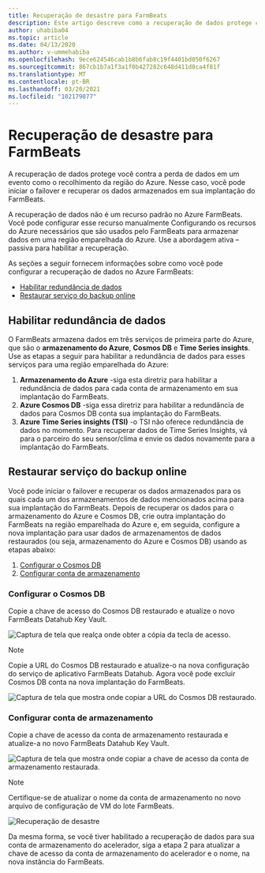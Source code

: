 ```yaml
---
title: Recuperação de desastre para FarmBeats
description: Este artigo descreve como a recuperação de dados protege contra a perda de dados.
author: uhabiba04
ms.topic: article
ms.date: 04/13/2020
ms.author: v-ummehabiba
ms.openlocfilehash: 9ece624546cab1b8b6fab8c19f4401bd050f6267
ms.sourcegitcommit: 867cb1b7a1f3a1f0b427282c648d411d0ca4f81f
ms.translationtype: MT
ms.contentlocale: pt-BR
ms.lasthandoff: 03/20/2021
ms.locfileid: "102179877"
---
```

# <a name="disaster-recovery-for-farmbeats"></a>Recuperação de desastre para FarmBeats

A recuperação de dados protege você contra a perda de dados em um evento como o recolhimento da região do Azure. Nesse caso, você pode iniciar o failover e recuperar os dados armazenados em sua implantação do FarmBeats.

A recuperação de dados não é um recurso padrão no Azure FarmBeats. Você pode configurar esse recurso manualmente Configurando os recursos do Azure necessários que são usados pelo FarmBeats para armazenar dados em uma região emparelhada do Azure. Use a abordagem ativa – passiva para habilitar a recuperação.

As seções a seguir fornecem informações sobre como você pode configurar a recuperação de dados no Azure FarmBeats:

- [Habilitar redundância de dados](#enable-data-redundancy)
- [Restaurar serviço do backup online](#restore-service-from-online-backup)


## <a name="enable-data-redundancy"></a>Habilitar redundância de dados

O FarmBeats armazena dados em três serviços de primeira parte do Azure, que são o **armazenamento do Azure**, **Cosmos DB** e **Time Series insights**. Use as etapas a seguir para habilitar a redundância de dados para esses serviços para uma região emparelhada do Azure:

1.  **Armazenamento do Azure** -siga esta diretriz para habilitar a redundância de dados para cada conta de armazenamento em sua implantação do FarmBeats.
2.  **Azure Cosmos DB** -siga essa diretriz para habilitar a redundância de dados para Cosmos DB conta sua implantação do FarmBeats.
3.  **Azure Time Series insights (TSI)** -o TSI não oferece redundância de dados no momento. Para recuperar dados de Time Series Insights, vá para o parceiro do seu sensor/clima e envie os dados novamente para a implantação do FarmBeats.

## <a name="restore-service-from-online-backup"></a>Restaurar serviço do backup online

Você pode iniciar o failover e recuperar os dados armazenados para os quais cada um dos armazenamentos de dados mencionados acima para sua implantação do FarmBeats. Depois de recuperar os dados para o armazenamento do Azure e Cosmos DB, crie outra implantação do FarmBeats na região emparelhada do Azure e, em seguida, configure a nova implantação para usar dados de armazenamentos de dados restaurados (ou seja, armazenamento do Azure e Cosmos DB) usando as etapas abaixo:

1. [Configurar o Cosmos DB](#configure-cosmos-db)
2. [Configurar conta de armazenamento](#configure-storage-account)


### <a name="configure-cosmos-db"></a>Configurar o Cosmos DB

Copie a chave de acesso do Cosmos DB restaurado e atualize o novo FarmBeats Datahub Key Vault.


  ![Captura de tela que realça onde obter a cópia da tecla de acesso.](./media/disaster-recovery-for-farmbeats/key-vault-secrets.png)

> [!NOTE]
> Copie a URL do Cosmos DB restaurado e atualize-o na nova configuração do serviço de aplicativo FarmBeats Datahub. Agora você pode excluir Cosmos DB conta na nova implantação do FarmBeats.

  ![Captura de tela que mostra onde copiar a URL do Cosmos DB restaurado.](./media/disaster-recovery-for-farmbeats/configuration.png)

### <a name="configure-storage-account"></a>Configurar conta de armazenamento

Copie a chave de acesso da conta de armazenamento restaurada e atualize-a no novo FarmBeats Datahub Key Vault.

![Captura de tela que mostra onde copiar a chave de acesso da conta de armazenamento restaurada.](./media/disaster-recovery-for-farmbeats/key-vault-7-secrets.png)

>[!NOTE]
> Certifique-se de atualizar o nome da conta de armazenamento no novo arquivo de configuração de VM do lote FarmBeats.

![Recuperação de desastre](./media/disaster-recovery-for-farmbeats/batch-prep-files.png)

Da mesma forma, se você tiver habilitado a recuperação de dados para sua conta de armazenamento do acelerador, siga a etapa 2 para atualizar a chave de acesso da conta de armazenamento do acelerador e o nome, na nova instância do FarmBeats.
